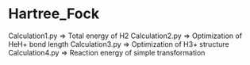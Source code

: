 # Hartree_Fock

Calculation1.py => Total energy of H2
Calculation2.py => Optimization of HeH+ bond length
Calculation3.py => Optimization of H3+ structure
Calculation4.py => Reaction energy of simple transformation